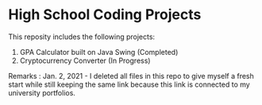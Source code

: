 # High School Coding Projects

This reposity includes the following projects:
1. GPA Calculator built on Java Swing (Completed)
2. Cryptocurrency Converter (In Progress)

Remarks : 
Jan. 2, 2021 - I deleted all files in this repo to give myself a fresh start while still keeping the same link because this link is connected to my university portfolios.
